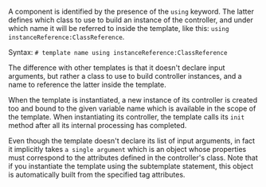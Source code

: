 A component is identified by the presence of the `using` keyword. The latter defines which class to use to build an instance of the controller, and under which name it will be referred to inside the template, like this: `using instanceReference:ClassReference`.


Syntax: `# template name using instanceReference:ClassReference`

The difference with other templates is that it doesn't declare input arguments, but rather a class to use to build controller instances, and a name to reference the latter inside the template.

When the template is instantiated, a new instance of its controller is created too and bound to the given variable name which is available in the scope of the template. When instantiating its controller, the template calls its `init` method after all its internal processing has completed.

Even though the template doesn't declare its list of input arguments, in fact it implicitly takes `a single argument` which is an object whose properties must correspond to the attributes defined in the controller's class. Note that if you instantiate the template using the subtemplate statement, this object is automatically built from the specified tag attributes.

